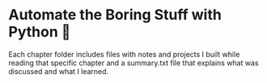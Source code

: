 # Automate the Boring Stuff with Python 🐍
Each chapter folder includes files with notes and projects I built while reading that specific chapter and a summary.txt file that 
explains what was discussed and what I learned. 
